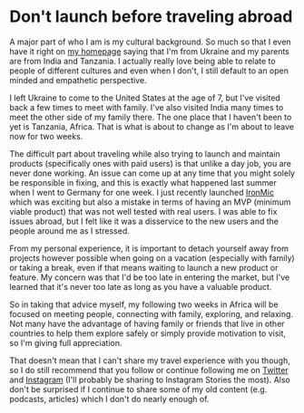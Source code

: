 # Don't launch before traveling abroad

A major part of who I am is my cultural background. So much so that I even have it right on [my homepage](https://sunnysingh.io/) saying that I'm from Ukraine and my parents are from India and Tanzania. I actually really love being able to relate to people of different cultures and even when I don't, I still default to an open minded and empathetic perspective.

I left Ukraine to come to the United States at the age of 7, but I've visited back a few times to meet with family. I've also visited India many times to meet the other side of my family there. The one place that I haven't been to yet is Tanzania, Africa. That is what is about to change as I'm about to leave now for two weeks.

The difficult part about traveling while also trying to launch and maintain products (specifically ones with paid users) is that unlike a day job, you are never done working. An issue can come up at any time that you might solely be responsible in fixing, and this is exactly what happened last summer when I went to Germany for one week. I just recently launched [IronMic](https://ironmic.fm/) which was exciting but also a mistake in terms of having an MVP (minimum viable product) that was not well tested with real users. I was able to fix issues abroad, but I felt like it was a disservice to the new users and the people around me as I stressed.

From my personal experience, it is important to detach yourself away from projects however possible when going on a vacation (especially with family) or taking a break, even if that means waiting to launch a new product or feature. My concern was that I'd be too late in entering the market, but I've learned that it's never too late as long as you have a valuable product.

So in taking that advice myself, my following two weeks in Africa will be focused on meeting people, connecting with family, exploring, and relaxing. Not many have the advantage of having family or friends that live in other countries to help them explore safely or simply provide motivation to visit, so I'm giving full appreciation.

That doesn't mean that I can't share my travel experience with you though, so I do still recommend that you follow or continue following me on [Twitter](https://twitter.com/sunnysinghio) and [Instagram](https://www.instagram.com/sunnysingh.io/) (I'll probably be sharing to Instagram Stories the most). Also don't be surprised if I continue to share some of my old content (e.g. podcasts, articles) which I don't do nearly enough of.

